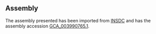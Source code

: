 
Assembly
--------

The assembly presented has been imported from 
[INSDC](http://www.insdc.org) and has the assembly accession
[GCA\_003990765.1](http://www.ebi.ac.uk/ena/data/view/GCA_003990765.1).

